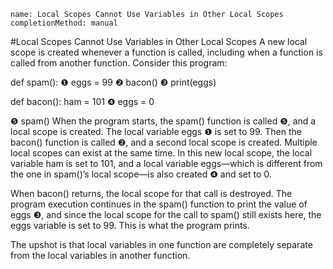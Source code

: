 ```ngMeta
name: Local Scopes Cannot Use Variables in Other Local Scopes
completionMethod: manual
```
#Local Scopes Cannot Use Variables in Other Local Scopes
A new local scope is created whenever a function is called, including when a function is called from another function. Consider this program:


  def spam():
❶    eggs = 99
❷    bacon()
❸    print(eggs)

  def bacon():
      ham = 101
❹    eggs = 0

❺ spam()
When the program starts, the spam() function is called ❺, and a local scope is created. The local variable eggs ❶ is set to 99. Then the bacon() function is called ❷, and a second local scope is created. Multiple local scopes can exist at the same time. In this new local scope, the local variable ham is set to 101, and a local variable eggs—which is different from the one in spam()’s local scope—is also created ❹ and set to 0.

When bacon() returns, the local scope for that call is destroyed. The program execution continues in the spam() function to print the value of eggs ❸, and since the local scope for the call to spam() still exists here, the eggs variable is set to 99. This is what the program prints.

The upshot is that local variables in one function are completely separate from the local variables in another function.
